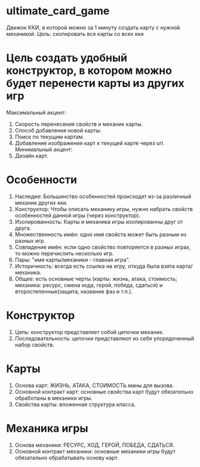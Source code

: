 # ultimate_card_game
Движок ККИ, в которой можно за 1 минуту создать карту с нужной механикой. Цель: скопировать все карты со всех кки

# Цель создать удобный конструктор, в котором можно будет перенести карты из других игр
Максимальный акцент:
1. Скорость перенесения свойств и механик карты.
2. Способ добавления новой карты.
3. Поиск по текущим картам.
4. Добавление изображения карт к текущей карте через url.
Минимальный акцент:
1. Дизайн карт.



# Особенности
1. Наследие: Большинство особенностей происходят из-за различный механик других кки.
2. Конструктор: Чтобы описать механику игры, нужно набрать свойств особенностей данной игры (через конструктор).
3. Изолированность: Карты и механика игры изолированны друг от друга.
4. Множественность имён: одно имя свойста может быть разным из разных игр.
5. Совпадение имён: если одно свойство повторяется в разных играх, то можно перечислить несколько игр.
6. Пары: "имя карты/механики - главная игра". 
7. Историчность: всегда есть ссылка на игру, откуда была взята карта/механика.
8. Общее: есть основные черты (карты: жизнь, атака, стоимость; механика: ресурс, смена хода, герой, победа, сдаться) и второстепенные(защита, название фаз и т.п.).


# Конструктор
1. Цепь: конструктор представляет собой цепочки механик.
2. Последовательность: цепочки представляют из себя упорядоченный набор свойств.

# Карты
1. Основа карт: ЖИЗНЬ, АТАКА, СТОИМОСТЬ маны для вызова.
2. Основной контракт карт: основные свойства карт будут обязательно обработаны в механики игры.
3. Свойства карты: вложенная структура класса.

# Механика игры
1. Основа механики: РЕСУРС, ХОД, ГЕРОЙ, ПОБЕДА, СДАТЬСЯ.
2. Основной контракт механики: основные механики игры будут обязатально обрабатывать основу карт.
